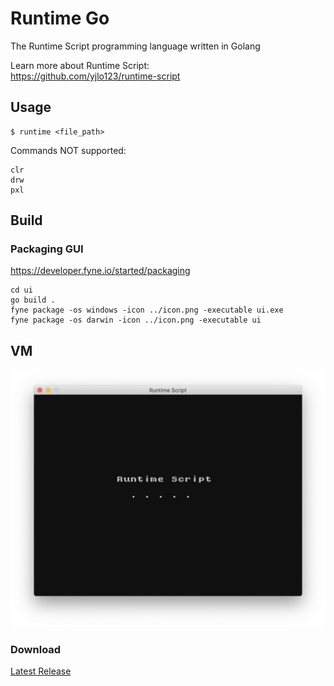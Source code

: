 # Runtime Go
The Runtime Script programming language written in Golang

Learn more about Runtime Script:  
https://github.com/yjlo123/runtime-script

## Usage  
```shell
$ runtime <file_path>
```

Commands NOT supported:  
```
clr
drw
pxl
```

## Build
### Packaging GUI
https://developer.fyne.io/started/packaging  
```
cd ui
go build .
fyne package -os windows -icon ../icon.png -executable ui.exe
fyne package -os darwin -icon ../icon.png -executable ui
```

## VM
<img src="https://github.com/yjlo123/runtime-go/blob/main/screenshot_vm.png">

### Download
[Latest Release](https://github.com/yjlo123/runtime-go/releases/latest)
